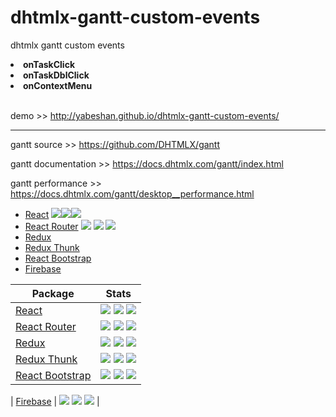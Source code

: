# dhtmlx-gantt-custom-events
dhtmlx gantt custom events<b>
<li>onTaskClick</li>
<li>onTaskDblClick</li>
<li>onContextMenu</li></b><br/>


demo >> http://yabeshan.github.io/dhtmlx-gantt-custom-events/

________________________________

gantt source >> https://github.com/DHTMLX/gantt

gantt documentation >> https://docs.dhtmlx.com/gantt/index.html

gantt performance >> https://docs.dhtmlx.com/gantt/desktop__performance.html



* [React](https://github.com/facebook/react/)
<a href="https://www.npmjs.com/package/react"><img src="https://img.shields.io/npm/l/react.svg?style=flat-square"></a><a href="https://www.npmjs.com/package/react"><img src="https://img.shields.io/npm/v/react.svg?style=flat-square"></a><a href="https://www.npmjs.com/package/react"><img src="https://img.shields.io/npm/dm/react.svg?style=flat-square"></a>
* [React Router](https://github.com/ReactTraining/react-router)
  <a href="https://www.npmjs.com/package/react-router"><img src="https://img.shields.io/npm/l/react-router.svg?style=flat-square"></a>
  <a href="https://www.npmjs.com/package/react-router"><img src="https://img.shields.io/npm/v/react-router.svg?style=flat-square"></a>
  <a href="https://www.npmjs.com/package/react-router"><img src="https://img.shields.io/npm/dm/react-router.svg?style=flat-square"></a>
* [Redux](https://github.com/reduxjs/redux)
* [Redux Thunk](https://github.com/reduxjs/redux-thunk)
* [React Bootstrap](https://github.com/react-bootstrap/react-bootstrap)
* [Firebase](https://firebase.google.com/)

| Package | Stats |
|---|---|
| [React](https://github.com/facebook/react/) | <a href="https://www.npmjs.com/package/react"><img src="https://img.shields.io/npm/l/react.svg?style=flat-square"></a> <a href="https://www.npmjs.com/package/react"><img src="https://img.shields.io/npm/v/react.svg?style=flat-square"></a> <a href="https://www.npmjs.com/package/react"><img src="https://img.shields.io/npm/dm/react.svg?style=flat-square"></a> |
| [React Router](https://github.com/ReactTraining/react-router) | <a href="https://www.npmjs.com/package/react-router"><img src="https://img.shields.io/npm/l/react-router.svg?style=flat-square"></a> <a href="https://www.npmjs.com/package/react-router"><img src="https://img.shields.io/npm/v/react-router.svg?style=flat-square"></a> <a href="https://www.npmjs.com/package/react-router"><img src="https://img.shields.io/npm/dm/react-router.svg?style=flat-square"></a> |
| [Redux](https://github.com/reduxjs/redux) | <a href="https://www.npmjs.com/package/redux"><img src="https://img.shields.io/npm/l/redux.svg?style=flat-square"></a> <a href="https://www.npmjs.com/package/redux"><img src="https://img.shields.io/npm/v/redux.svg?style=flat-square"></a> <a href="https://www.npmjs.com/package/redux"><img src="https://img.shields.io/npm/dm/redux.svg?style=flat-square"></a> |
| [Redux Thunk](https://github.com/reduxjs/redux-thunk) | <a href="https://www.npmjs.com/package/redux-thunk"><img src="https://img.shields.io/npm/l/redux-thunk.svg?style=flat-square"></a> <a href="https://www.npmjs.com/package/redux-thunk"><img src="https://img.shields.io/npm/v/redux-thunk.svg?style=flat-square"></a> <a href="https://www.npmjs.com/package/redux-thunk"><img src="https://img.shields.io/npm/dm/redux-thunk.svg?style=flat-square"></a> |
| [React Bootstrap](https://github.com/react-bootstrap/react-bootstrap) | <a href="https://www.npmjs.com/package/react-bootstrap"><img src="https://img.shields.io/npm/l/react-bootstrap.svg?style=flat-square"></a> <a href="https://www.npmjs.com/package/react-bootstrap"><img src="https://img.shields.io/npm/v/react-bootstrap.svg?style=flat-square"></a> <a href="https://www.npmjs.com/package/react-bootstrap"><img src="https://img.shields.io/npm/dm/react-bootstrap.svg?style=flat-square"></a> |

| [Firebase](https://firebase.google.com/) | <a href="https://www.npmjs.com/package/"><img src="https://img.shields.io/npm/l/.svg?style=flat-square"></a> <a href="https://www.npmjs.com/package/"><img src="https://img.shields.io/npm/v/.svg?style=flat-square"></a> <a href="https://www.npmjs.com/package/"><img src="https://img.shields.io/npm/dm/.svg?style=flat-square"></a> |















